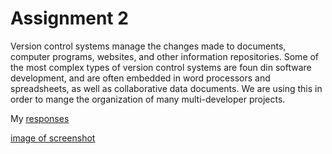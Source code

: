 # Assignment 2

Version control systems manage the changes made to documents, computer programs, websites, and other information repositories. Some of the most complex types of version control systems are foun din software development, and are often embedded in word processors and spreadsheets, as well as collaborative data documents. We are using this in order to mange the organization of many multi-developer projects.

My [responses](./responses.txt)

[image of screenshot](./images/a2screenshot.png)
